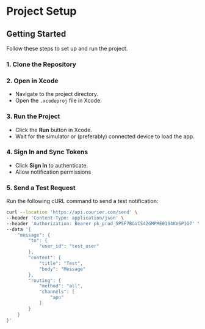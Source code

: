 # Project Setup

## Getting Started
Follow these steps to set up and run the project.

### 1. Clone the Repository

### 2. Open in Xcode
- Navigate to the project directory.
- Open the `.xcodeproj` file in Xcode.

### 3. Run the Project
- Click the **Run** button in Xcode.
- Wait for the simulator or (preferably) connected device to load the app.

### 4. Sign In and Sync Tokens
- Click **Sign In** to authenticate.
- Allow notification permissions

### 5. Send a Test Request
Run the following cURL command to send a test notification:
```sh
curl --location 'https://api.courier.com/send' \
--header 'Content-Type: application/json' \
--header 'Authorization: Bearer pk_prod_5P5F7BGVCS4ZGMPME0194KVSP1G7' \
--data '{
    "message": {
        "to": {
            "user_id": "test_user"
        },
        "content": {
            "title": "Test",
            "body": "Message"
        },
        "routing": {
            "method": "all",
            "channels": [
                "apn"
            ]
        }
    }
}'
```

